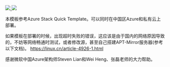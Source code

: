 <a href="https://portal.azure.cn/#create/Microsoft.Template/uri/https%3A%2F%2Fraw.githubusercontent.com%2Fahpeng%2FMesosMarathon%2Fmaster%2Fazuredeploy.json" target="_blank">
    <img src="http://azuredeploy.net/deploybutton.png"/>
</a>
<a href="http://armviz.io/#/?load=/https%3A%2F%2Fraw.githubusercontent.com%2Fahpeng%2FMesosMarathon%2Fmaster%2Fazuredeploy.json" target="_blank">
    <img src="http://armviz.io/visualizebutton.png"/>
</a>

本模板参考Azure Stack Quick Template。可以同时在中国区Azure和私有云上部署。

如果模板在部署的时候，出现超时失败的错误，这应该是由于国内的网络原因导致的，不妨等网络畅通时测试，或者修改源，甚至自己搭建APT-Mirror服务器(参考以下文档)。
https://linux.cn/article-4926-1.html

感谢微软中国Azure架构师Steven Lian和Wei Heng、张磊老师的大力帮助。



